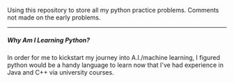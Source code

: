 Using this repository to store all my python practice problems. Comments not made on the early problems.

----------

##### Why Am I Learning Python?

In order for me to kickstart my journey into A.I./machine learning, I figured python would be a handy language to learn now that I've had experience in Java and C++ via university courses.